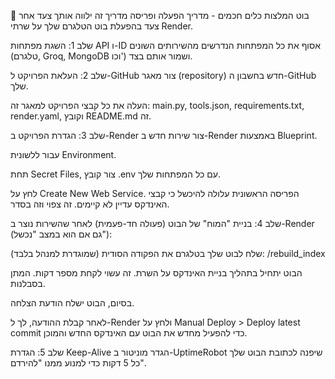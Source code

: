
🤖 בוט המלצות כלים חכמים - מדריך הפעלה ופריסה
מדריך זה ילווה אותך צעד אחר צעד בהפעלת בוט הטלגרם שלך על שרתי Render.

שלב 1: השגת מפתחות API ו-ID
אסוף את כל המפתחות הנדרשים מהשירותים השונים (טלגרם, Groq, MongoDB וכו') ושמור אותם בצד.

שלב 2: העלאת הפרויקט ל-GitHub
צור מאגר (repository) חדש בחשבון ה-GitHub שלך.

העלה את כל קבצי הפרויקט למאגר זה: main.py, tools.json, requirements.txt, render.yaml, וקובץ README.md זה.

שלב 3: הגדרת הפרויקט ב-Render
צור שירות חדש ב-Render באמצעות Blueprint.

עבור ללשונית Environment.

תחת Secret Files, צור קובץ .env עם כל המפתחות שלך.

לחץ על Create New Web Service. הפריסה הראשונית עלולה להיכשל כי קבצי האינדקס עדיין לא קיימים. זה צפוי וזה בסדר.

שלב 4: בניית "המוח" של הבוט (פעולה חד-פעמית)
לאחר שהשירות נוצר ב-Render (גם אם הוא במצב "נכשל"):

שלח לבוט שלך בטלגרם את הפקודה הסודית (שמוגדרת למנהל בלבד):
/rebuild_index

הבוט יתחיל בתהליך בניית האינדקס על השרת. זה עשוי לקחת מספר דקות. המתן בסבלנות.

בסיום, הבוט ישלח הודעת הצלחה.

לאחר קבלת ההודעה, לך ל-Render ולחץ על Manual Deploy > Deploy latest commit כדי להפעיל מחדש את הבוט עם האינדקס החדש והמוכן.

שלב 5: הגדרת Keep-Alive
הגדר מוניטור ב-UptimeRobot שיפנה לכתובת הבוט שלך כל 5 דקות כדי למנוע ממנו "להירדם".
